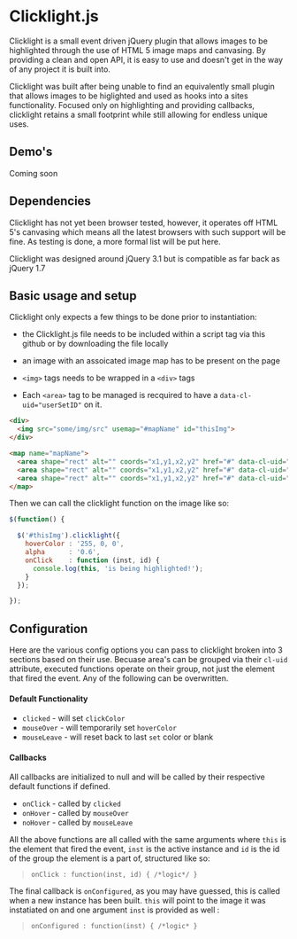 # Clicklight.js

Clicklight is a small event driven jQuery plugin that allows images to
be highlighted through the use of HTML 5 image maps and canvasing. By
providing a clean and open API, it is easy to use and doesn't get in
the way of any project it is built into.

Clicklight was built after being unable to find an equivalently small
plugin that allows images to be higlighted and used as hooks into a
sites functionality. Focused only on highlighting and providing
callbacks, clicklight retains a small footprint while still
allowing for endless unique uses.

## Demo's

Coming soon

## Dependencies

Clicklight has not yet been browser tested, however, it operates off
HTML 5's canvasing which means all the latest browsers with such
support will be fine. As testing is done, a more formal list will be
put here.

Clicklight was designed around jQuery 3.1 but is compatible as far
back as jQuery 1.7

## Basic usage and setup

Clicklight only expects a few things to be done prior to
instantiation:
* the Clicklight.js file needs to be included within a script tag via
  this github or by downloading the file locally

* an image with an assoicated image map has to be present on the page
	
* `<img>` tags needs to be wrapped in a `<div>` tags

* Each `<area>` tag to be managed is recquired to have a
  `data-cl-uid="userSetID"` on it.


```html
<div>
  <img src="some/img/src" usemap="#mapName" id="thisImg">
</div>

<map name="mapName">
  <area shape="rect" alt="" coords="x1,y1,x2,y2" href="#" data-cl-uid="1" title="example">
  <area shape="rect" alt="" coords="x1,y1,x2,y2" href="#" data-cl-uid="2" title="example">
  <area shape="rect" alt="" coords="x1,y1,x2,y2" href="#" data-cl-uid="2" title="example">
</map>
```
Then we can call the clicklight function on the image like so:

```javascript
$(function() {

  $('#thisImg').clicklight({
    hoverColor : '255, 0, 0',
	alpha      : '0.6',
	onClick    : function (inst, id) {
	  console.log(this, 'is being highlighted!');
	}
  });

});
```
## Configuration

Here are the various config options you can pass to clicklight broken
into 3 sections based on their use. Becuase area's can be grouped via
their `cl-uid` attribute, executed functions operate on their group,
not just the element that fired the event. Any of the following can be
overwritten.

#### Default Functionality
* `clicked`    - will set `clickColor`
* `mouseOver`  - will temporarily set `hoverColor` 
* `mouseLeave` - will reset back to last `set` color or blank

#### Callbacks 
All callbacks are initialized to null and will be called by their
respective default functions if defined.

* `onClick` - called by `clicked`
* `onHover` - called by `mouseOver`
* `noHover` - called by `mouseLeave`

All the above functions are all called with the same arguments where
`this` is the element that fired the event, `inst` is the active
instance and `id` is the id of the group the element is a part of,
structured like so: 
> `onClick : function(inst, id) { /*logic*/ }`

The final callback is `onConfigured`, as you may have guessed, this is
called when a new instance has been built. `this` will point to the
image it was instatiated on and one argument `inst` is provided as
well :
> `onConfigured : function(inst) { /*logic* }`

